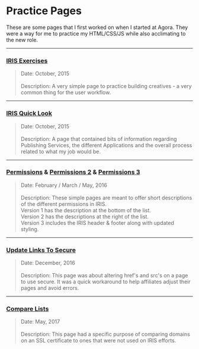 # Practice Pages

These are some pages that I first worked on when I started at Agora. 
They were a way for me to practice my HTML/CSS/JS while also acclimating to the new role.



----
### [IRIS Exercises](https://dejai.github.io/iris_bros/practice/iris_exercises.html)
> Date: October, 2015 <br/><br/>
> Description: A very simple page to practice building creatives - a very common thing for the user workflow.

----

### [IRIS Quick Look](https://dejai.github.io/iris_bros/practice/iris_quicklook.html)
> Date: October, 2015 <br/><br/>
> Description: A page that contained bits of information regarding Publishing Services, the different Applications and the overall process related to what my job would be.

----

### [Permissions](https://dejai.github.io/iris_bros/practice/permissions.html) & [Permissions 2](https://dejai.github.io/iris_bros/practice/permissions2.html) & [Permissions 3](https://dejai.github.io/iris_bros/practice/permissions3.html)
> Date: February / March / May, 2016 <br/><br/>
> Description: These simple pages are meant to offer short descriptions of the different permissions in IRIS.<br/>
> Version 1 has the description at the bottom of the list. <br/>
> Version 2 has the descriptions at the right of the list.  <br/>
> Version 3 includes the IRIS header & footer along with updated styling.

----
### [Update Links To Secure](https://dejai.github.io/iris_bros/practice/updateLinksToSecure.html)
> Date: December, 2016 <br/><br/>
> Description: This page was about altering href's and src's on a page to use secure. It was a quick workaround to help affiliates adjust their pages and avoid errors.

----
### [Compare Lists](https://dejai.github.io/iris_bros/practice/compareLists.html)
> Date: May, 2017 <br/><br/>
> Description: This page had a specific purpose of comparing domains on an SSL certificate to ones that were not used on IRIS efforts.
